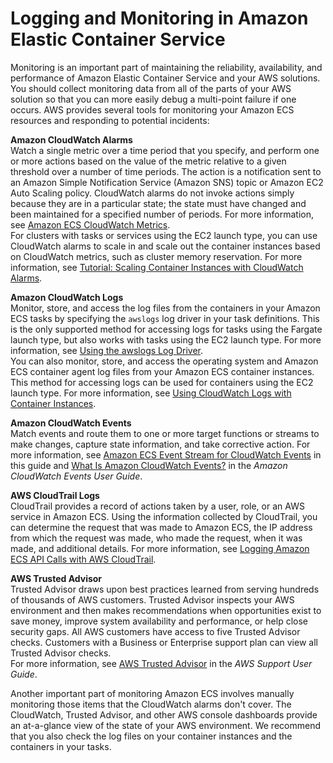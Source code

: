 # Logging and Monitoring in Amazon Elastic Container Service<a name="ecs-logging-monitoring"></a>

Monitoring is an important part of maintaining the reliability, availability, and performance of Amazon Elastic Container Service and your AWS solutions\. You should collect monitoring data from all of the parts of your AWS solution so that you can more easily debug a multi\-point failure if one occurs\. AWS provides several tools for monitoring your Amazon ECS resources and responding to potential incidents:

**Amazon CloudWatch Alarms**  
Watch a single metric over a time period that you specify, and perform one or more actions based on the value of the metric relative to a given threshold over a number of time periods\. The action is a notification sent to an Amazon Simple Notification Service \(Amazon SNS\) topic or Amazon EC2 Auto Scaling policy\. CloudWatch alarms do not invoke actions simply because they are in a particular state; the state must have changed and been maintained for a specified number of periods\. For more information, see [Amazon ECS CloudWatch Metrics](cloudwatch-metrics.md)\.  
For clusters with tasks or services using the EC2 launch type, you can use CloudWatch alarms to scale in and scale out the container instances based on CloudWatch metrics, such as cluster memory reservation\. For more information, see [Tutorial: Scaling Container Instances with CloudWatch Alarms](cloudwatch_alarm_autoscaling.md)\.

**Amazon CloudWatch Logs**  
Monitor, store, and access the log files from the containers in your Amazon ECS tasks by specifying the `awslogs` log driver in your task definitions\. This is the only supported method for accessing logs for tasks using the Fargate launch type, but also works with tasks using the EC2 launch type\. For more information, see [Using the awslogs Log Driver](using_awslogs.md)\.  
You can also monitor, store, and access the operating system and Amazon ECS container agent log files from your Amazon ECS container instances\. This method for accessing logs can be used for containers using the EC2 launch type\. For more information, see [Using CloudWatch Logs with Container Instances](using_cloudwatch_logs.md)\.

**Amazon CloudWatch Events**  
Match events and route them to one or more target functions or streams to make changes, capture state information, and take corrective action\. For more information, see [Amazon ECS Event Stream for CloudWatch Events](cloudwatch_event_stream.md) in this guide and [What Is Amazon CloudWatch Events?](https://docs.aws.amazon.com/AmazonCloudWatch/latest/events/WhatIsCloudWatchEvents.html) in the *Amazon CloudWatch Events User Guide*\.

**AWS CloudTrail Logs**  
CloudTrail provides a record of actions taken by a user, role, or an AWS service in Amazon ECS\. Using the information collected by CloudTrail, you can determine the request that was made to Amazon ECS, the IP address from which the request was made, who made the request, when it was made, and additional details\. For more information, see [Logging Amazon ECS API Calls with AWS CloudTrail](logging-using-cloudtrail.md)\.

**AWS Trusted Advisor**  
Trusted Advisor draws upon best practices learned from serving hundreds of thousands of AWS customers\. Trusted Advisor inspects your AWS environment and then makes recommendations when opportunities exist to save money, improve system availability and performance, or help close security gaps\. All AWS customers have access to five Trusted Advisor checks\. Customers with a Business or Enterprise support plan can view all Trusted Advisor checks\.   
For more information, see [AWS Trusted Advisor](https://docs.aws.amazon.com/awssupport/latest/user/getting-started.html#trusted-advisor) in the *AWS Support User Guide*\.

Another important part of monitoring Amazon ECS involves manually monitoring those items that the CloudWatch alarms don't cover\. The CloudWatch, Trusted Advisor, and other AWS console dashboards provide an at\-a\-glance view of the state of your AWS environment\. We recommend that you also check the log files on your container instances and the containers in your tasks\.